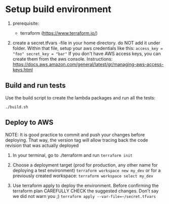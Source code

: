Setup build environment
=================

1) prerequisite:

    * terraform (https://www.terraform.io/)

3) create a secret.tfvars -file in your home directory. do NOT add it under folder. Within that file, setup your aws credentials like this:
`
access_key = "foo"
secret_key = "bar"
`
If you don't have AWS access keys, you can create them from the aws console. Instructions: https://docs.aws.amazon.com/general/latest/gr/managing-aws-access-keys.html

Build and run tests
-------------------

Use the build script to create the lambda packages and run all the tests:
```
./build.sh
```

Deploy to AWS
-------------

NOTE: It is good practice to commit and push your changes before deploying. That way, the version tag will allow tracing back the code revision that was actually deployed

1) In your terminal, go to ./terraform and run
`
terraform init
`

2) Choose a deployment target (prod for production, any other name for deploying a test environment)
`
terraform workspace new my_dev
`
or for a previously created workspace:
`
terraform workspace select my_dev
`

3) Use terraform apply to deploy the environment. Before confirming the terraform plan CAREFULLY CHECK the suggested changes. Don't say we did not warn you ;)
`
terraform apply --var-file=~/secret.tfvars
`
